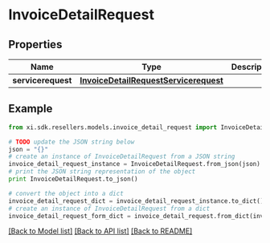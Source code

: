 # InvoiceDetailRequest


## Properties

Name | Type | Description | Notes
------------ | ------------- | ------------- | -------------
**servicerequest** | [**InvoiceDetailRequestServicerequest**](InvoiceDetailRequestServicerequest.md) |  | [optional] 

## Example

```python
from xi.sdk.resellers.models.invoice_detail_request import InvoiceDetailRequest

# TODO update the JSON string below
json = "{}"
# create an instance of InvoiceDetailRequest from a JSON string
invoice_detail_request_instance = InvoiceDetailRequest.from_json(json)
# print the JSON string representation of the object
print InvoiceDetailRequest.to_json()

# convert the object into a dict
invoice_detail_request_dict = invoice_detail_request_instance.to_dict()
# create an instance of InvoiceDetailRequest from a dict
invoice_detail_request_form_dict = invoice_detail_request.from_dict(invoice_detail_request_dict)
```
[[Back to Model list]](../README.md#documentation-for-models) [[Back to API list]](../README.md#documentation-for-api-endpoints) [[Back to README]](../README.md)


